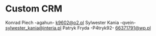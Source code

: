Custom CRM
========================
Konrad Piech -agahun- k9602@o2.pl
Sylwester Kania -qvein-  sylwester_kania@interia.pl
Patryk Fryda -P4tryk92- 66371791@wp.pl